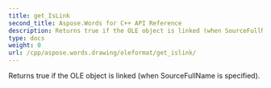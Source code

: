```yaml
---
title: get_IsLink
second_title: Aspose.Words for C++ API Reference
description: Returns true if the OLE object is linked (when SourceFullName is specified). 
type: docs
weight: 0
url: /cpp/aspose.words.drawing/oleformat/get_islink/
---
```


Returns true if the OLE object is linked (when SourceFullName is specified). 

